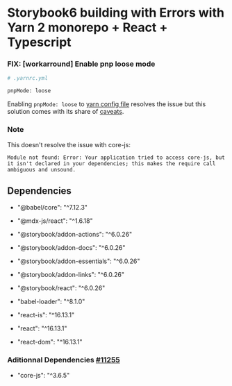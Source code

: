 # Storybook6 building with Errors with Yarn 2 monorepo + React + Typescript

### FIX: [workarround] Enable pnp loose mode

```sh
# .yarnrc.yml

pnpMode: loose
```

Enabling `pnpMode: loose` to [yarn config file](https://yarnpkg.com/features/pnp#pnp-loose-mode) resolves the issue but this solution comes with its share of [caveats](https://yarnpkg.com/features/pnp#caveat).

### Note

This doesn't resolve the issue with core-js:

```
Module not found: Error: Your application tried to access core-js, but it isn't declared in your dependencies; this makes the require call ambiguous and unsound.
```

## Dependencies

- "@babel/core": "^7.12.3"
- "@mdx-js/react": "^1.6.18"
- "@storybook/addon-actions": "^6.0.26"
- "@storybook/addon-docs": "^6.0.26"
- "@storybook/addon-essentials": "^6.0.26"
- "@storybook/addon-links": "^6.0.26"
- "@storybook/react": "^6.0.26"

- "babel-loader": "^8.1.0"
- "react-is": "^16.13.1"

- "react": "^16.13.1"
- "react-dom": "^16.13.1"

### Aditionnal Dependencies [#11255](https://github.com/storybookjs/storybook/issues/11255)

- "core-js": "^3.6.5"
